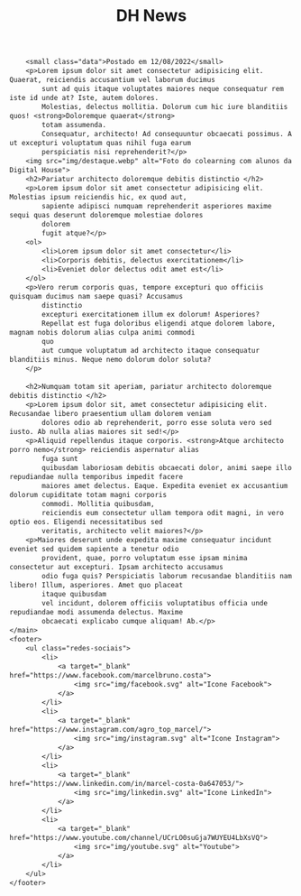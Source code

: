 <html lang="en">

<head>
    <meta charset="UTF-8">
    <meta http-equiv="X-UA-Compatible" content="IE=edge">
    <meta name="viewport" content="width=device-width, initial-scale=1.0">
    <title>DH News</title>
    <link rel="stylesheet" href="css/style.css">
</head>

<body>
    <header>
        <h1>DH News</h1>
    </header>
    <main>

        <small class="data">Postado em 12/08/2022</small>
        <p>Lorem ipsum dolor sit amet consectetur adipisicing elit. Quaerat, reiciendis accusantium vel laborum ducimus
            sunt ad quis itaque voluptates maiores neque consequatur rem iste id unde at? Iste, autem dolores.
            Molestias, delectus mollitia. Dolorum cum hic iure blanditiis quos! <strong>Doloremque quaerat</strong>
            totam assumenda.
            Consequatur, architecto! Ad consequuntur obcaecati possimus. A ut excepturi voluptatum quas nihil fuga earum
            perspiciatis nisi reprehenderit?</p>
        <img src="img/destaque.webp" alt="Foto do colearning com alunos da Digital House">
        <h2>Pariatur architecto doloremque debitis distinctio </h2>
        <p>Lorem ipsum dolor sit amet consectetur adipisicing elit. Molestias ipsum reiciendis hic, ex quod aut,
            sapiente adipisci numquam reprehenderit asperiores maxime sequi quas deserunt doloremque molestiae dolores
            dolorem
            fugit atque?</p>
        <ol>
            <li>Lorem ipsum dolor sit amet consectetur</li>
            <li>Corporis debitis, delectus exercitationem</li>
            <li>Eveniet dolor delectus odit amet est</li>
        </ol>
        <p>Vero rerum corporis quas, tempore excepturi quo officiis quisquam ducimus nam saepe quasi? Accusamus
            distinctio
            excepturi exercitationem illum ex dolorum! Asperiores?
            Repellat est fuga doloribus eligendi atque dolorem labore, magnam nobis dolorum alias culpa animi commodi
            quo
            aut cumque voluptatum ad architecto itaque consequatur blanditiis minus. Neque nemo dolorum dolor soluta?
        </p>

        <h2>Numquam totam sit aperiam, pariatur architecto doloremque debitis distinctio </h2>
        <p>Lorem ipsum dolor sit, amet consectetur adipisicing elit. Recusandae libero praesentium ullam dolorem veniam
            dolores odio ab reprehenderit, porro esse soluta vero sed iusto. Ab nulla alias maiores sit sed!</p>
        <p>Aliquid repellendus itaque corporis. <strong>Atque architecto porro nemo</strong> reiciendis aspernatur alias
            fuga sunt
            quibusdam laboriosam debitis obcaecati dolor, animi saepe illo repudiandae nulla temporibus impedit facere
            maiores amet delectus. Eaque. Expedita eveniet ex accusantium dolorum cupiditate totam magni corporis
            commodi. Mollitia quibusdam,
            reiciendis eum consectetur ullam tempora odit magni, in vero optio eos. Eligendi necessitatibus sed
            veritatis, architecto velit maiores?</p>
        <p>Maiores deserunt unde expedita maxime consequatur incidunt eveniet sed quidem sapiente a tenetur odio
            provident, quae, porro voluptatum esse ipsam minima consectetur aut excepturi. Ipsam architecto accusamus
            odio fuga quis? Perspiciatis laborum recusandae blanditiis nam libero! Illum, asperiores. Amet quo placeat
            itaque quibusdam
            vel incidunt, dolorem officiis voluptatibus officia unde repudiandae modi assumenda delectus. Maxime
            obcaecati explicabo cumque aliquam! Ab.</p>
    </main>
    <footer>
        <ul class="redes-sociais">
            <li>
                <a target="_blank" href="https://www.facebook.com/marcelbruno.costa">
                    <img src="img/facebook.svg" alt="Icone Facebook">
                </a>
            </li>
            <li>
                <a target="_blank" href="https://www.instagram.com/agro_top_marcel/">
                    <img src="img/instagram.svg" alt="Icone Instagram">
                </a>
            </li>
            <li>
                <a target="_blank" href="https://www.linkedin.com/in/marcel-costa-0a647053/">
                    <img src="img/linkedin.svg" alt="Icone LinkedIn">
                </a>
            </li>
            <li>
                <a target="_blank" href="https://www.youtube.com/channel/UCrLO0suGja7WUYEU4LbXsVQ">
                    <img src="img/youtube.svg" alt="Youtube">
                </a>
            </li>
        </ul>
    </footer>
</body>

</html> 
